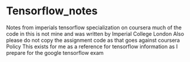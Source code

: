 # Tensorflow_notes
Notes from imperials tensorflow specialization on coursera
much of the code in this is not mine and was written by Imperial College London
Also please do not copy the assignment code as that goes against coursera Policy
This exists for me as a reference for tensorflow information as I prepare for the google tensorflow exam
